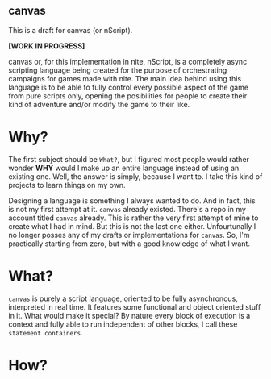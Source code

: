 

canvas 
------

This is a draft for canvas (or nScript).

**[WORK IN PROGRESS]**

canvas or, for this implementation in nite, nScript, is a completely async scripting language being created for the purpose of orchestrating campaigns for games made with nite. The main idea behind using this language is to be able to fully control every possible aspect of the game from pure scripts only, opening the posibilities for people to create their kind of adventure and/or modify the game to their like.


# Why?

The first subject should be `What?`, but I figured most people would rather wonder **WHY** would I make up an entire language instead of using an existing one. Well, the answer is simply, because I want to. I take this kind of projects to learn things on my own.

Designing a language is something I always wanted to do. And in fact, this is not my first attempt at it. `canvas` already existed. There's a repo in my account titled `canvas` already. This is rather the very first attempt of mine to create what I had in mind. But this is not the last one either. Unfourtunally I no longer posses any of my drafts or implementations for `canvas`. So, I'm practically starting from zero, but with a good knowledge of what I want.

# What?

`canvas` is purely a script language, oriented to be fully asynchronous, interpreted in real time. It features some functional and object oriented stuff in it. What would make it special? By nature every block of execution is a context and fully able to run independent of other blocks, I call these `statement containers`.


# How?

